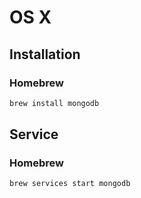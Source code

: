 # OS X

## Installation

### Homebrew

```sh
brew install mongodb
```

## Service

### Homebrew

```sh
brew services start mongodb
```

